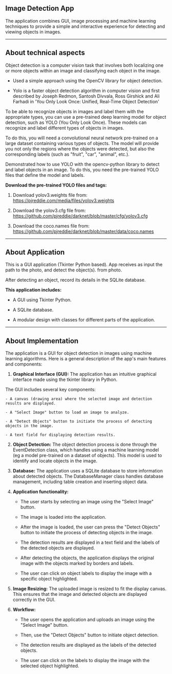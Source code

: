 ## Image Detection App

The application combines GUI, image processing and machine learning techniques to provide a simple and interactive
experience for detecting and viewing objects in images.

-------------------

## About technical aspects

Object detection is a computer vision task that involves both localizing one or more objects within an image and
classifying each object in the image.

- Used a simple approach using the OpenCV library for object detection.


- Yolo is a faster object detection algorithm in computer vision and first described by Joseph Redmon, Santosh Divvala,
  Ross Girshick and Ali Farhadi in 'You Only Look Once: Unified, Real-Time Object Detection'

To be able to recognize objects in images and label them with the appropriate types, you can use a pre-trained deep
learning model for object detection, such as YOLO (You Only Look Once). These
models can recognize and label different types of objects in images.

To do this, you will need a convolutional neural network pre-trained on a large dataset containing various types of
objects. The model will provide you not only the regions where the objects were detected, but also the corresponding
labels (such as "fruit", "car", "animal", etc.).

Demonstrated how to use YOLO with the opencv-python library to detect and label objects in an image. To do this, you
need the pre-trained YOLO files that define the model and labels.

**Download the pre-trained YOLO files and tags:**

1. Download yolov3.weights file from: https://pjreddie.com/media/files/yolov3.weights


2. Download the yolov3.cfg file from: https://github.com/pjreddie/darknet/blob/master/cfg/yolov3.cfg


3. Download the coco.names file from: https://github.com/pjreddie/darknet/blob/master/data/coco.names

--------------------

## About Application

This is a GUI application (Tkinter Python based). App receives as input the path to the photo, and detect the object(s).
from photo.

After detecting an object, record its details in the SQLite database.

**This application includes:**

- A GUI using Tkinter Python.

- A SQLite database.

- A modular design with classes for different parts of the application.

------------------------

## About Implementation

The application is a GUI for object detection in images using machine learning algorithms. Here is a general description
of the app's main features and components:

1. **Graphical Interface (GUI):** The application has an intuitive graphical interface made using the tkinter library in
   Python.

The GUI includes several key components:

    - A canvas (drawing area) where the selected image and detection results are displayed.

    - A "Select Image" button to load an image to analyze.

    - A "Detect Objects" button to initiate the process of detecting objects in the image.

    - A text field for displaying detection results.

2. **Object Detection:** The object detection process is done through the EventDetection class, which handles using a
   machine learning model (eg a model pre-trained on a dataset of objects). This model is used to identify and locate
   objects in the image.


3. **Database:** The application uses a SQLite database to store information about detected objects. The DatabaseManager
   class handles database management, including table creation and inserting object data.


4. **Application functionality:**

    - The user starts by selecting an image using the "Select Image" button.

    - The image is loaded into the application.

    - After the image is loaded, the user can press the "Detect Objects" button to initiate the process of detecting
      objects in the image.

    - The detection results are displayed in a text field and the labels of the detected objects are displayed.

    - After detecting the objects, the application displays the original image with the objects marked by borders and
      labels.

    - The user can click on object labels to display the image with a specific object highlighted.

5. **Image Resizing:** The uploaded image is resized to fit the display canvas. This ensures that the image and detected
   objects are displayed correctly in the GUI.


6. **Workflow:**

    - The user opens the application and uploads an image using the "Select Image" button.

    - Then, use the "Detect Objects" button to initiate object detection.

    - The detection results are displayed as the labels of the detected objects.

    - The user can click on the labels to display the image with the selected object highlighted.

